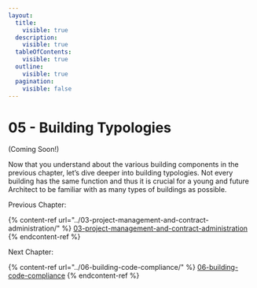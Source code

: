 ```yaml
---
layout:
  title:
    visible: true
  description:
    visible: true
  tableOfContents:
    visible: true
  outline:
    visible: true
  pagination:
    visible: false
---
```


# 05 - Building Typologies

(Coming Soon!)

Now that you understand about the various building components in the previous chapter, let’s dive deeper into building typologies. Not every building has the same function and thus it is crucial for a young and future Architect to be familiar with as many types of buildings as possible.



Previous Chapter:&#x20;

{% content-ref url="../03-project-management-and-contract-administration/" %}
[03-project-management-and-contract-administration](../03-project-management-and-contract-administration/)
{% endcontent-ref %}

Next Chapter:

{% content-ref url="../06-building-code-compliance/" %}
[06-building-code-compliance](../06-building-code-compliance/)
{% endcontent-ref %}
